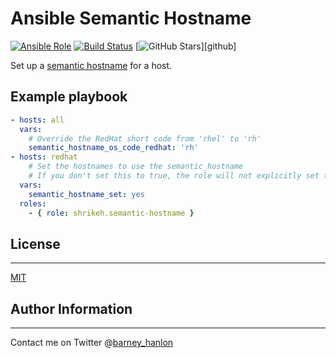 # Ansible Semantic Hostname

[![Ansible Role](https://img.shields.io/ansible/role/4378.svg)](https://galaxy.ansible.com/detail#/role/4378)
[![Build Status](https://travis-ci.org/shrikeh/ansible-semantic-hostname.svg)](https://travis-ci.org/shrikeh/ansible-semantic-hostname)
[![GitHub Stars](https://img.shields.io/github/stars/shrikeh/ansible-semantic-hostname.svg)][github]

Set up a [semantic hostname][semantic_hostname] for a host.


## Example playbook
```YAML
- hosts: all
  vars:
    # Override the RedHat short code from 'rhel' to 'rh'
    semantic_hostname_os_code_redhat: 'rh'
- hosts: redhat
    # Set the hostnames to use the semantic_hostname
    # If you don't set this to true, the role will not explicitly set the hostname
  vars:
    semantic_hostname_set: yes
  roles:
    - { role: shrikeh.semantic-hostname }

```
## License
-------

[MIT][licence]

## Author Information
------------------
Contact me on Twitter @[barney_hanlon][twitter]

[semantic_hostname]: https://github.com/semantic-hostnames/semantic-hostnames "Convention for Semantic Hostnames (CSH)"
[licence]: https://raw.githubusercontent.com/shrikeh/ansible-semantic-hostname/master/LICENSE
[twitter]: https://twitter.com/barney_hanlon "Link to my Twitter page"
